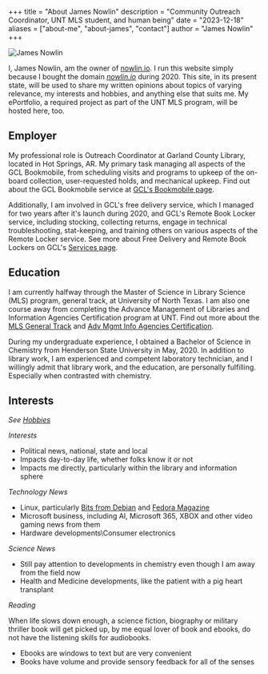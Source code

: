 +++
title = "About James Nowlin"
description = "Community Outreach Coordinator, UNT MLS student, and human being"
date = "2023-12-18"
aliases = ["about-me", "about-james", "contact"]
author = "James Nowlin"
+++

![James Nowlin](/jnowlin.png) 

I, James Nowlin, am the owner of [nowlin.io](https://nowlin.io). I run this website simply because I bought the domain *[nowlin.io](https://nowlin.io)* during 2020. This site, in its present state, will be used to share my written opinions about topics of varying relevance, my interests and hobbies, and anything else that suits me. My ePortfolio, a required project as part of the UNT MLS program, will be hosted here, too.

Employer
----
My professional role is Outreach Coordinator at Garland County Library, located in Hot Springs, AR. My primary task managing all aspects of the GCL Bookmobile, from scheduling visits and programs to upkeep of the on-board collection, user-requested holds, and mechanical upkeep. Find out about the GCL Bookmobile service at [GCL's Bookmobile page](https://www.gclibrary.com/bookmobile/). 

Additionally, I am involved in GCL's free delivery service, which I managed for two years after it's launch during 2020, and GCL's Remote Book Locker service, including stocking, collecting returns, engage in technical troubleshooting, stat-keeping, and training others on various aspects of the Remote Locker service. See more about Free Delivery and Remote Book Lockers on GCL's [Services page](https://gclibrary.com/services.html).

Education
----

I am currently halfway through the Master of Science in Library Science (MLS) program, general track, at University of North Texas. I am also one course away from completing the Advance Management of Libraries and Information Agencies Certification program at UNT. Find out more about the [MLS General Track](https://informationscience.unt.edu/ms-ls-general-program-study) and [Adv Mgmt Info Agencies Certification](https://informationscience.unt.edu/advanced-management-libraries). 

During my undergraduate experience, I obtained a Bachelor of Science in Chemistry from Henderson State University in May, 2020. In addition to library work, I am experienced and competent laboratory technician, and I willingly admit that library work, and the education, are personally fulfilling. Especially when contrasted with chemistry.

Interests
----
*See [Hobbies](/hobbies)*

*Interests*

- Political news, national, state and local    
- Impacts day-to-day life, whether folks know it or not    
- Impacts me directly, particularly within the library and information sphere
    

*Technology News*

- Linux, particularly [Bits from Debian](https://bits.debian.org/) and [Fedora Magazine](https://fedoramagazine.org/)    
- Microsoft business, including AI, Microsoft 365, XBOX and other video gaming news from them    
- Hardware developments\Consumer electronics
    

*Science News*

- Still pay attention to developments in chemistry even though I am away from the field now    
- Health and Medicine developments, like the patient with a pig heart transplant
    

*Reading*

When life slows down enough, a science fiction, biography or military thriller book will get picked up, by me equal lover of book and ebooks, do not have the listening skills for audiobooks.    
- Ebooks are windows to text but are very convenient    
- Books have volume and provide sensory feedback for all of the senses

